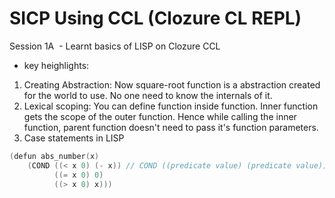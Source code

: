 # SICP Using CCL (Clozure CL REPL)

Session 1A
  - Learnt basics of LISP on Clozure CCL
  - key heighlights: 
  1. Creating Abstraction: Now square-root function is a abstraction created for the world to use. No one need to know the internals of it.
  2. Lexical scoping: You can define function inside function. Inner function gets the scope of the outer function. Hence while calling the inner function, parent function doesn't need to pass it's function parameters.
  3. Case statements in LISP 
  ```swift
  (defun abs_number(x)
      (COND ((< x 0) (- x)) // COND ((predicate value) (predicate value))
            ((= x 0) 0)
            ((> x 0) x)))
   ```
     

